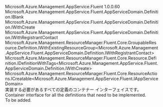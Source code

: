 <Type Name="IDefinition" FullName="Microsoft.Azure.Management.AppService.Fluent.AppServiceDomain.Definition.IDefinition">
  <TypeSignature Language="C#" Value="public interface IDefinition : Microsoft.Azure.Management.AppService.Fluent.AppServiceDomain.Definition.IBlank, Microsoft.Azure.Management.AppService.Fluent.AppServiceDomain.Definition.IWithCreate, Microsoft.Azure.Management.AppService.Fluent.AppServiceDomain.Definition.IWithRegistrantContact, Microsoft.Azure.Management.ResourceManager.Fluent.Core.GroupableResource.Definition.IWithExistingResourceGroup&lt;Microsoft.Azure.Management.AppService.Fluent.AppServiceDomain.Definition.IWithRegistrantContact&gt;, Microsoft.Azure.Management.ResourceManager.Fluent.Core.Resource.Definition.IDefinitionWithTags&lt;Microsoft.Azure.Management.AppService.Fluent.AppServiceDomain.Definition.IWithCreate&gt;, Microsoft.Azure.Management.ResourceManager.Fluent.Core.ResourceActions.ICreatable&lt;Microsoft.Azure.Management.AppService.Fluent.IAppServiceDomain&gt;" />
  <TypeSignature Language="ILAsm" Value=".class public interface auto ansi abstract IDefinition implements class Microsoft.Azure.Management.AppService.Fluent.AppServiceDomain.Definition.IBlank, class Microsoft.Azure.Management.AppService.Fluent.AppServiceDomain.Definition.IWithAdminContact, class Microsoft.Azure.Management.AppService.Fluent.AppServiceDomain.Definition.IWithAutoRenew, class Microsoft.Azure.Management.AppService.Fluent.AppServiceDomain.Definition.IWithBillingContact, class Microsoft.Azure.Management.AppService.Fluent.AppServiceDomain.Definition.IWithCreate, class Microsoft.Azure.Management.AppService.Fluent.AppServiceDomain.Definition.IWithDomainPrivacy, class Microsoft.Azure.Management.AppService.Fluent.AppServiceDomain.Definition.IWithRegistrantContact, class Microsoft.Azure.Management.AppService.Fluent.AppServiceDomain.Definition.IWithTechContact, class Microsoft.Azure.Management.ResourceManager.Fluent.Core.GroupableResource.Definition.IWithExistingResourceGroup`1&lt;class Microsoft.Azure.Management.AppService.Fluent.AppServiceDomain.Definition.IWithRegistrantContact&gt;, class Microsoft.Azure.Management.ResourceManager.Fluent.Core.Resource.Definition.IDefinitionWithTags`1&lt;class Microsoft.Azure.Management.AppService.Fluent.AppServiceDomain.Definition.IWithCreate&gt;, class Microsoft.Azure.Management.ResourceManager.Fluent.Core.ResourceActions.ICreatable`1&lt;class Microsoft.Azure.Management.AppService.Fluent.IAppServiceDomain&gt;, class Microsoft.Azure.Management.ResourceManager.Fluent.Core.ResourceActions.IIndexable" />
  <TypeSignature Language="DocId" Value="T:Microsoft.Azure.Management.AppService.Fluent.AppServiceDomain.Definition.IDefinition" />
  <TypeSignature Language="VB.NET" Value="Public Interface IDefinition&#xA;Implements IBlank, ICreatable(Of IAppServiceDomain), IDefinitionWithTags(Of IWithCreate), IWithCreate, IWithExistingResourceGroup(Of IWithRegistrantContact), IWithRegistrantContact" />
  <TypeSignature Language="F#" Value="type IDefinition = interface&#xA;    interface IBlank&#xA;    interface IWithExistingResourceGroup&lt;IWithRegistrantContact&gt;&#xA;    interface IWithAdminContact&#xA;    interface IWithBillingContact&#xA;    interface IWithRegistrantContact&#xA;    interface IWithTechContact&#xA;    interface IWithCreate&#xA;    interface IWithDomainPrivacy&#xA;    interface IWithAutoRenew&#xA;    interface ICreatable&lt;IAppServiceDomain&gt;&#xA;    interface IIndexable&#xA;    interface IDefinitionWithTags&lt;IWithCreate&gt;" />
  <AssemblyInfo>
    <AssemblyName>Microsoft.Azure.Management.AppService.Fluent</AssemblyName>
    <AssemblyVersion>1.0.0.60</AssemblyVersion>
  </AssemblyInfo>
  <Interfaces>
    <Interface>
      <InterfaceName>Microsoft.Azure.Management.AppService.Fluent.AppServiceDomain.Definition.IBlank</InterfaceName>
    </Interface>
    <Interface>
      <InterfaceName>Microsoft.Azure.Management.AppService.Fluent.AppServiceDomain.Definition.IWithCreate</InterfaceName>
    </Interface>
    <Interface>
      <InterfaceName>Microsoft.Azure.Management.AppService.Fluent.AppServiceDomain.Definition.IWithRegistrantContact</InterfaceName>
    </Interface>
    <Interface>
      <InterfaceName>Microsoft.Azure.Management.ResourceManager.Fluent.Core.GroupableResource.Definition.IWithExistingResourceGroup&lt;Microsoft.Azure.Management.AppService.Fluent.AppServiceDomain.Definition.IWithRegistrantContact&gt;</InterfaceName>
    </Interface>
    <Interface>
      <InterfaceName>Microsoft.Azure.Management.ResourceManager.Fluent.Core.Resource.Definition.IDefinitionWithTags&lt;Microsoft.Azure.Management.AppService.Fluent.AppServiceDomain.Definition.IWithCreate&gt;</InterfaceName>
    </Interface>
    <Interface>
      <InterfaceName>Microsoft.Azure.Management.ResourceManager.Fluent.Core.ResourceActions.ICreatable&lt;Microsoft.Azure.Management.AppService.Fluent.IAppServiceDomain&gt;</InterfaceName>
    </Interface>
  </Interfaces>
  <Docs>
    <summary>
            <span data-ttu-id="ec648-101">実装する必要があるすべての定義のコンテナー インターフェイスです。</span><span class="sxs-lookup"><span data-stu-id="ec648-101">Container interface for all the definitions that need to be implemented.</span></span>
            </summary>
    <remarks>To be added.</remarks>
  </Docs>
  <Members />
</Type>